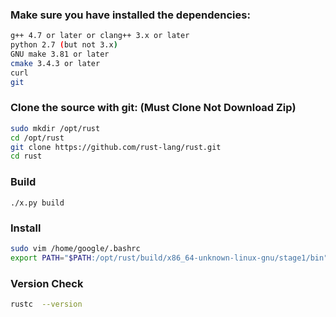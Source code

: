 ### Make sure you have installed the dependencies:

```sh
g++ 4.7 or later or clang++ 3.x or later
python 2.7 (but not 3.x)
GNU make 3.81 or later
cmake 3.4.3 or later
curl
git
```

### Clone the source with git: (Must Clone Not Download Zip)
```sh
sudo mkdir /opt/rust
cd /opt/rust
git clone https://github.com/rust-lang/rust.git
cd rust
```

### Build
```
./x.py build
```

### Install
```sh
sudo vim /home/google/.bashrc
export PATH="$PATH:/opt/rust/build/x86_64-unknown-linux-gnu/stage1/bin"
```
### Version Check
```sh
rustc  --version
```
